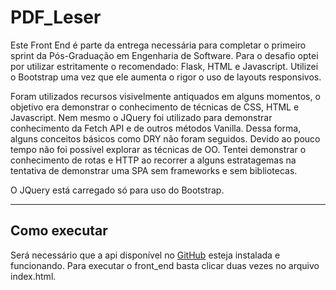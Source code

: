 # PDF_Leser

Este Front End é parte da entrega necessária para completar o primeiro 
sprint da Pós-Graduação em Engenharia de Software. Para o desafio optei por 
utilizar estritamente o recomendado: Flask, HTML e Javascript. Utilizei o 
Bootstrap uma vez que ele aumenta o rigor o uso de layouts responsivos.

Foram utilizados recursos visivelmente antiquados em alguns momentos, o 
objetivo era demonstrar o conhecimento de técnicas de CSS, HTML e Javascript.
Nem mesmo o JQuery foi utilizado para demonstrar conhecimento da Fetch API e 
de outros métodos Vanilla. Dessa forma, alguns conceitos básicos como DRY 
não foram seguidos. Devido ao pouco tempo não foi possível explorar as 
técnicas de OO. Tentei demonstrar o conhecimento de rotas e HTTP ao recorrer a 
alguns estratagemas na tentativa de demonstrar uma SPA sem frameworks e sem 
bibliotecas.

O JQuery está carregado só para uso do Bootstrap.

---
## Como executar 

Será necessário que a api disponível no [GitHub](https://github.com/tekoryu/MVP_PUCRio_API) esteja instalada e 
funcionando. Para executar o front_end basta clicar duas vezes no arquivo 
index.html.
